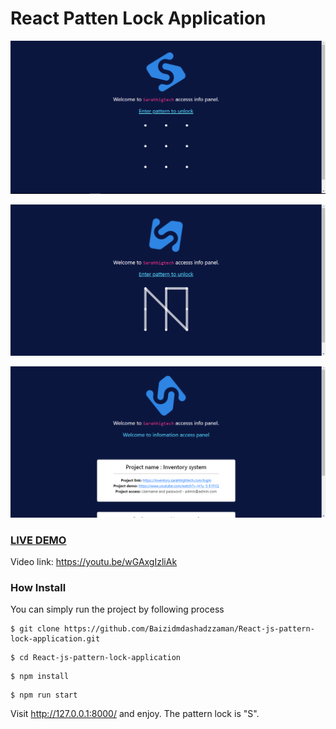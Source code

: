 # React Patten Lock Application 

![Image](1.PNG?raw=true "Image")

![Image](2.PNG?raw=true "Image")

![Image](3.PNG?raw=true "Image")


### <a href="https://youtu.be/wGAxgIzliAk">LIVE DEMO</a>
Video link: https://youtu.be/wGAxgIzliAk

### How Install

You can simply run the project by following process
```shell
$ git clone https://github.com/Baizidmdashadzzaman/React-js-pattern-lock-application.git
```
```shell
$ cd React-js-pattern-lock-application
```
```shell
$ npm install
```
```shell
$ npm run start
```
Visit http://127.0.0.1:8000/ and enjoy.
The pattern lock is "S".